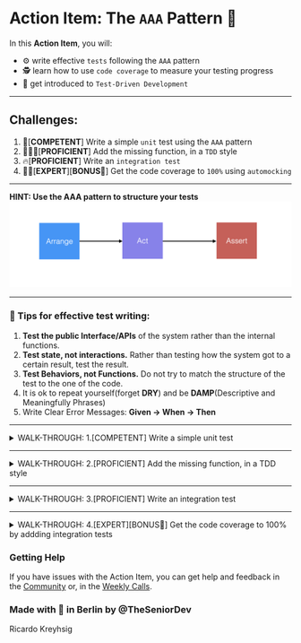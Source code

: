# Action Item: The `AAA` Pattern 🔬
In this **Action Item**, you will:
- :gear: write effective `tests` following the `AAA` pattern
- 🕵️ learn how to use `code coverage` to measure your testing progress
- :vertical_traffic_light: get introduced to `Test-Driven Development` 

------

## Challenges:
1. 💪[**COMPETENT**] Write a simple `unit` test using the `AAA` pattern
2. 🏋🏽‍♀️[**PROFICIENT**] Add the missing function, in a `TDD` style
3. 🔥[**PROFICIENT**] Write an `integration test` 
4. 🧙‍♀️[**EXPERT**][**BONUS🎁**] Get the code coverage to `100%` using `automocking`

------

**HINT: Use the AAA pattern to structure your tests**
![AAA Pattern](assets/AAA.png)

------

### :notebook_with_decorative_cover: Tips for effective test writing:

1. **Test the public Interface/APIs** of the system rather than the internal functions.
2. **Test state, not interactions.** Rather than testing how the system got to a certain result, test the result.
3. **Test Behaviors, not Functions.** Do not try to match the structure of the test to the one of the code.
4. It is ok to repeat yourself(forget **DRY**) and be **DAMP**(Descriptive and Meaningfully Phrases)
5. Write Clear Error Messages:  **Given -> When -> Then**

------

<details closed>
<summary>WALK-THROUGH: 1.[COMPETENT] Write a simple unit test </summary>
<br>

Test a single function in isolation using a `unit test`.

##### 1.1 Install dependencies:
```bash
npm install
```
##### 1.2 Run the tests:
```bash
npm test
```
Check the terminal and inspect the results.
##### 1.3 :mag: Inspect the code coverage
The tests will now run when you change your code. You should also see the current **Code Coverage**:
![test pass](assets/test_coverage.png)
#####  Check the coverage folder and open the [coverage/lcov-report/index.html](coverage/lcov-report/index.html) file in your browser. You should see something like this:

![coverage_report_ful](assets/coverage_report_full.png)

Code Coverage for a specific function:
![coverage_report_function](assets/code_coverage_detail.png)

##### 1.3 Complete the missing tests:

- 📝 Add tests for [calculatePriceAfterDiscount.ts](src/priceCalculator/calculatePriceAfterDiscount.ts) and get the coverage to 100% for this function  


Follow the examples in the tests files:

- [calculateGrossPrice.spec.ts](src/tests/calculateGrossPrice.spec.ts)
- [brandInventoryValue.spec.ts](src/tests/brandInventoryValue.spec.ts)


Run the tests in `watch` mode:
```bash
npm run test:dev
```
You should see something like this:
![watch_mode](assets/watch_mode.png)

Press **a** to run all the tests. Keep them running to get real-time feedback on your progress.

Make sure you cover the function at 100% in tests, see below:
![solution_one_coverage](assets/solution_one_coverage.png)


##### Solution:
- **🚀 CODE SOLUTION - Adding a unit test: `git checkout solution_one`**
- **🖥️ [VIDEO SOLUTION - Adding a unit test](https://www.loom.com/share/a9473ebad1684a089a9d3245491658e1)**

</details>

------

<details closed>
<summary>WALK-THROUGH: 2.[PROFICIENT] Add the missing function, in a TDD style</summary>
<br>

Use `Test-Driven Development` to implement a method. We have already written test cases for the function, you have to write the code.

##### TODO's:
- 📝 Complete the function in [filterAndSortByDiscount.ts](src/filterFunctions/filterAndSortByDiscount.ts/) so the test in [filterAndSortByDiscount.spec.ts](src/tests/filterAndSortByDiscount.spec.ts) will pass.

![red-green-refactor](assets/red-green-refactor.png)

Check the failed test message and implement a function to make the tests pass:

![red-test-message](assets/tow-test-failing.png)

##### Solution:
- **🚀 CODE SOLUTION - Add the function in TDD style: `git checkout solution_two`**
- **🖥️ [VIDEO SOLUTION - Add the function in TDD style](https://www.loom.com/share/576e222869334cc6b3bcc6809bebe218)**

</details>

------

<details closed>
<summary>WALK-THROUGH: 3.[PROFICIENT] Write an integration test </summary>
<br>

##### TODO's:
- 📝 Add tests for [calculateCartItemPrice.ts](src/priceCalculator/calculateCartItemPrice.ts) and get the coverage to 100% for this function


💡 HINT: Use `jest` to [mock dependencies](https://jestjs.io/docs/mock-functions).

Note: We have added some `mock` objects to make it easier for you in [mocksExample.ts](src/tests/mocksExample.ts).


##### Solution:
- **🚀 CODE SOLUTION - Add integration tests: `git checkout solution_three`**
- **🖥️ [VIDEO SOLUTION - Add integration tests](https://www.loom.com/share/ee93af8725154a6292d74839693baabb)**
#### 3.1 `EXPERT` - Use `auto-mocking` for your test objects

💡 HINT: Use `ts-auto-mock` to [easily create mock objects](https://typescript-tdd.github.io/ts-auto-mock/create-mock).

```typescript
    const discountedProduct = createMock<Product>({
        discount: {
            isEnabled: true,
            percentage: 50,
        },
    });
```

##### Solution:
- **🚀 CODE SOLUTION - Set up auto-mocks: `git checkout solution_three_automocks`**
- **🖥️ [VIDEO SOLUTION - Set up auto-mocks](https://www.loom.com/share/391423b06c3c4b5f93a819b2a3e6035b)**


</details>

------

<details closed>
<summary>WALK-THROUGH: 4.[EXPERT][BONUS🎁] Get the code coverage to 100% by addding integration tests</summary>
<br>

##### TODO's:
- 📝 Get the code coverage to **`100%`** for the module by adding `integration` tests in [priceCalculator.spec.ts](src/tests/priceCalculator.spec.ts)

💡 HINT: Use `jest` to [mock dependencies](https://jestjs.io/docs/mock-functions).

💡 HINT: Use `ts-auto-mock` to [easily create mock objects](https://typescript-tdd.github.io/ts-auto-mock/create-mock).


</details>


### Getting Help 
If you have issues with the Action Item, you can get help and feedback in the [Community](https://community.theseniordev.com/) or, in the [Weekly Calls](https://calendar.google.com/calendar/u/0?cid=Y19kbGVoajU1Z2prNXZmYmdoYmxtdDRvN3JyNEBncm91cC5jYWxlbmRhci5nb29nbGUuY29t).

### Made with :orange_heart: in Berlin by @TheSeniorDev
Ricardo Kreyhsig
